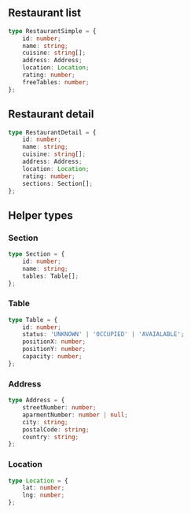 ## Restaurant list

```ts
type RestaurantSimple = {
    id: number;
    name: string;
    cuisine: string[];
    address: Address;
    location: Location;
    rating: number;
    freeTables: number;
};
```

## Restaurant detail

```ts
type RestaurantDetail = {
    id: number;
    name: string;
    cuisine: string[];
    address: Address;
    location: Location;
    rating: number;
    sections: Section[];
};
```

## Helper types


### Section
```ts
type Section = {
    id: number;
    name: string;
    tables: Table[];
};
```

### Table
```ts
type Table = {
    id: number;
    status: 'UNKNOWN' | 'OCCUPIED' | 'AVAIALABLE';
    positionX: number;
    positionY: number;
    capacity: number;
};
```

### Address
```ts
type Address = {
    streetNumber: number;
    aparmentNumber: number | null;
    city: string;
    postalCode: string;
    country: string;
};
```

### Location
```ts
type Location = {
    lat: number;
    lng: number;
};